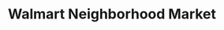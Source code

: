 ---
title: "Walmart Neighborhood Market"
url: /cary/walmart-neighborhood-market/
shop: Supermarkt
---
